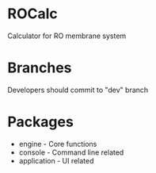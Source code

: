# ROCalc
Calculator for RO membrane system

# Branches
Developers should commit to "dev" branch

# Packages
* engine      - Core functions
* console     - Command line related
* application - UI related 
